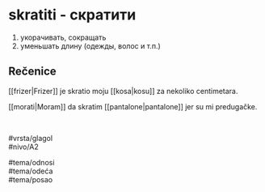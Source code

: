 # skratiti - скратити

1. укорачивать, сокращать  
2. уменьшать длину (одежды, волос и т.п.)

## Rečenice

[[frizer|Frizer]] je skratio moju [[kosa|kosu]] za nekoliko centimetara.

[[morati|Moram]] da skratim [[pantalone|pantalone]] jer su mi predugačke.

<br>

#vrsta/glagol  
#nivo/A2  

#tema/odnosi  
#tema/odeća  
#tema/posao  
